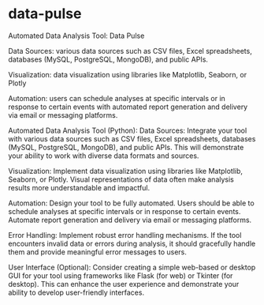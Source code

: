 # data-pulse

Automated Data Analysis Tool: Data Pulse

Data Sources: various data sources such as CSV files, Excel spreadsheets, databases (MySQL, PostgreSQL, MongoDB), and public APIs.

Visualization: data visualization using libraries like Matplotlib, Seaborn, or Plotly

Automation: users can schedule analyses at specific intervals or in response to certain events with automated report generation and delivery via email or messaging platforms.

Automated Data Analysis Tool (Python):
Data Sources: Integrate your tool with various data sources such as CSV files, Excel spreadsheets, databases (MySQL, PostgreSQL, MongoDB), and public APIs. This will demonstrate your ability to work with diverse data formats and sources.

Visualization: Implement data visualization using libraries like Matplotlib, Seaborn, or Plotly. Visual representations of data often make analysis results more understandable and impactful.

Automation: Design your tool to be fully automated. Users should be able to schedule analyses at specific intervals or in response to certain events. Automate report generation and delivery via email or messaging platforms.

Error Handling: Implement robust error handling mechanisms. If the tool encounters invalid data or errors during analysis, it should gracefully handle them and provide meaningful error messages to users.

User Interface (Optional): Consider creating a simple web-based or desktop GUI for your tool using frameworks like Flask (for web) or Tkinter (for desktop). This can enhance the user experience and demonstrate your ability to develop user-friendly interfaces.